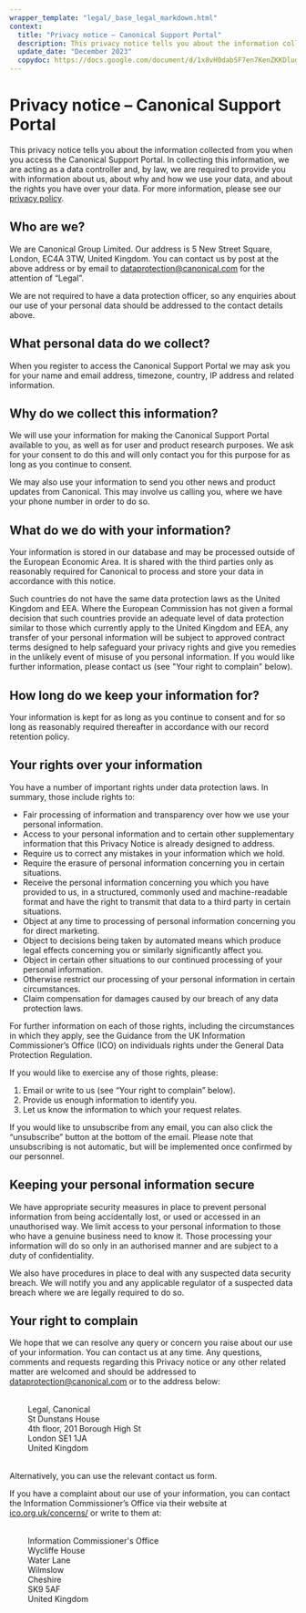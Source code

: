 ```yaml
---
wrapper_template: "legal/_base_legal_markdown.html"
context:
  title: "Privacy notice – Canonical Support Portal"
  description: This privacy notice tells you about the information collected from you when you access the Canonical Support Portal. In collecting this information, we are acting as a data controller and, by law, we are required to provide you with information about us, about why and how we use your data, and about the rights you have over your data.
  update_date: "December 2023"
  copydoc: https://docs.google.com/document/d/1x8vH0dabSF7en7KenZKKDlugFHjbKwtdonuKPbQUDiM/edit
---
```


# Privacy notice – Canonical Support Portal

This privacy notice tells you about the information collected from you when you access the Canonical Support Portal. In collecting this information, we are acting as a data controller and, by law, we are required to provide you with information about us, about why and how we use your data, and about the rights you have over your data. For more information, please see our <a href="/legal/data-privacy">privacy policy</a>.

## Who are we?

We are Canonical Group Limited. Our address is 5 New Street Square, London, EC4A 3TW, United Kingdom. You can contact us by post at the above address or by email to <a href="mailto:dataprotection@canonical.com">dataprotection@canonical.com</a> for the attention of “Legal”.

We are not required to have a data protection officer, so any enquiries about our use of your personal data should be addressed to the contact details above.

## What personal data do we collect?

When you register to access the Canonical Support Portal we may ask you for your name and email address, timezone, country, IP address and related information.

## Why do we collect this information?

We will use your information for making the Canonical Support Portal available to you, as well as for user and product research purposes. We ask for your consent to do this and will only contact you for this purpose for as long as you continue to consent.

We may also use your information to send you other news and product updates from Canonical. This may involve us calling you, where we have your phone number in order to do so.

## What do we do with your information?

Your information is stored in our database and may be processed outside of the European Economic Area. It is shared with the third parties only as reasonably required for Canonical to process and store your data in accordance with this notice.

Such countries do not have the same data protection laws as the United Kingdom and EEA. Where the European Commission has not given a formal decision that such countries provide an adequate level of data protection similar to those which currently apply to the United Kingdom and EEA, any transfer of your personal information will be subject to approved contract terms designed to help safeguard your privacy rights and give you remedies in the unlikely event of misuse of you personal information. If you would like further information, please contact us (see "Your right to complain" below).

## How long do we keep your information for?

Your information is kept for as long as you continue to consent and for so long as reasonably required thereafter in accordance with our record retention policy.

## Your rights over your information

You have a number of important rights under data protection laws. In summary, those include rights to:

- Fair processing of information and transparency over how we use your personal information.
- Access to your personal information and to certain other supplementary information that this Privacy Notice is already designed to address.
- Require us to correct any mistakes in your information which we hold.
- Require the erasure of personal information concerning you in certain situations.
- Receive the personal information concerning you which you have provided to us, in a structured, commonly used and machine-readable format and have the right to transmit that data to a third party in certain situations.
- Object at any time to processing of personal information concerning you for direct marketing.
- Object to decisions being taken by automated means which produce legal effects concerning you or similarly significantly affect you.
- Object in certain other situations to our continued processing of your personal information.
- Otherwise restrict our processing of your personal information in certain circumstances.
- Claim compensation for damages caused by our breach of any data protection laws.

For further information on each of those rights, including the circumstances in which they apply, see the Guidance from the UK Information Commissioner’s Office (ICO) on individuals rights under the General Data Protection Regulation.

If you would like to exercise any of those rights, please:

1. Email or write to us (see “Your right to complain” below).
2. Provide us enough information to identify you.
3. Let us know the information to which your request relates.

If you would like to unsubscribe from any email, you can also click the “unsubscribe” button at the bottom of the email. Please note that unsubscribing is not automatic, but will be implemented once confirmed by our personnel.

## Keeping your personal information secure

We have appropriate security measures in place to prevent personal information from being accidentally lost, or used or accessed in an unauthorised way. We limit access to your personal information to those who have a genuine business need to know it. Those processing your information will do so only in an authorised manner and are subject to a duty of confidentiality.

We also have procedures in place to deal with any suspected data security breach. We will notify you and any applicable regulator of a suspected data breach where we are legally required to do so.

## Your right to complain

We hope that we can resolve any query or concern you raise about our use of your information. You can contact us at any time. Any questions, comments and requests regarding this Privacy notice or any other related matter are welcomed and should be addressed to <a href="mailto:dataprotection@canonical.com">dataprotection@canonical.com</a> or to the address below:

<div style="margin: 2rem;">
  <p>
    Legal, Canonical<br />
    St Dunstans House<br />
    4th floor, 201 Borough High St<br />
    London SE1 1JA<br />
    United Kingdom<br />
  </p>
</div>

Alternatively, you can use the relevant contact us form.

If you have a complaint about our use of your information, you can contact the Information Commissioner’s Office via their website at <a href="https://ico.org.uk/concerns/">ico.org.uk/concerns/</a> or write to them at:

<div style="margin: 2rem;">
  <p>
    Information Commissioner's Office<br />
    Wycliffe House<br />
    Water Lane<br />
    Wilmslow<br />
    Cheshire<br />
    SK9 5AF<br />
    United Kingdom
  </p>
</div>
